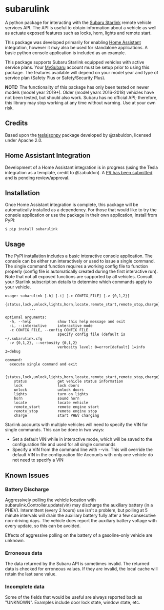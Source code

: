 # subarulink
A python package for interacting with the [Subaru Starlink](https://www.subaru.com/owners/starlink/safety-security.html) remote vehicle services API.  The API is useful to obtain information about a vehicle as well as actuate exposed features such as locks, horn, lights and remote start.

This package was developed primarily for enabling [Home Assistant](https://www.home-assistant.io/) integration, however it may also be used for standalone applications.  A basic python console application is included as an example.

This package supports Subaru Starlink equipped vehicles with active service plans. Your [MySubaru](https://www.mysubaru.com) account must be setup prior to using this package. The features available will depend on your model year and type of service plan (Safety Plus or Safety/Security Plus).

**NOTE:** The functionality of this package has only been tested on newer models (model year 2019+). Older (model years 2016-2018) vehicles have not been tested, but should also work.  Subaru has no official API; therefore, this library may stop working at any time without warning.  Use at your own risk.


## Credits
Based upon the [teslajsonpy](https://github.com/zabuldon/teslajsonpy) package developed by @zabuldon, licensed under Apache 2.0.


## Home Assistant Integration
Development of a Home Assistant integration is in progress (using the Tesla integration as a template, credit to @zabuldon).  A [PR has been submitted](https://github.com/home-assistant/core/pull/35760) and is pending review/approval.

## Installation
Once Home Assistant integration is complete, this package will be automatically installed as a dependency.  For those that would like to try the console application or use the package in their own application, install from PyPI:

    $ pip install subarulink

## Usage
The PyPI installation includes a basic interactive console application.  The console can be either run interactively or used to issue a single command.  The single command function requires a working config file to function properly (config file is automatically created during the first interactive run).  Note that not all exposed functions are supported by all vehicles. Consult your Starlink subscription details to determine which commands apply to your vehicle.

```
usage: subarulink [-h] [-i] [-c CONFIG_FILE] [-v {0,1,2}]
           {status,lock,unlock,lights,horn,locate,remote_start,remote_stop,charge}
           ...

optional arguments:
  -h, --help            show this help message and exit
  -i, --interactive     interactive mode
  -c CONFIG_FILE, --config CONFIG_FILE
                        specify config file (default is ~/.subarulink.cfg
  -v {0,1,2}, --verbosity {0,1,2}
                        verbosity level: 0=error[default] 1=info 2=debug

command:
  execute single command and exit

  {status,lock,unlock,lights,horn,locate,remote_start,remote_stop,charge}
    status              get vehicle status information
    lock                lock doors
    unlock              unlock doors
    lights              turn on lights
    horn                sound horn
    locate              locate vehicle
    remote_start        remote engine start
    remote_stop         remote engine stop
    charge              start PHEV charging
```
Starlink accounts with multiple vehicles will need to specify the VIN for single commands.  This can be done in two ways:
- Set a default VIN while in interactive mode, which will be saved to the configuration file and used for all single commands
- Specify a VIN from the command line with --vin.  This will override the default VIN in the configuration file
Accounts with only one vehicle do not need to specify a VIN


## Known Issues
### Battery Discharge
Aggressively polling the vehicle location with subarulink.Controller.update(vin) may discharge the auxiliary battery (in a PHEV).  Intermittent (every 2 hours) use isn't a problem, but polling at 5 minute intervals will drain the auxiliary battery fully after a few consecutive non-driving days.  The vehicle does report the auxiliary battery voltage with every update, so this can be avoided.  

Effects of aggressive polling on the battery of a gasoline-only vehicle are unknown.

### Erroneous data
The data returned by the Subaru API is sometimes invalid. The returned data is checked for erroneous values.  If they are invalid, the local cache will retain the last sane value.

### Incomplete data
Some of the fields that would be useful are always reported back as "UNKNOWN".  Examples include door lock state, window state, etc.